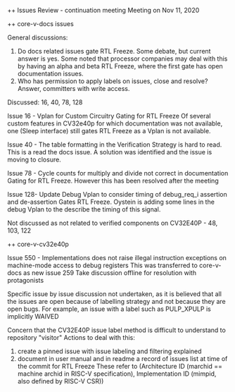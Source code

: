 ++ Issues Review - continuation meeting
Meeting on Nov 11, 2020

++ core-v-docs issues

General discussions: 
1) Do docs related issues gate RTL Freeze. Some debate, but current answer is yes. Some noted that processor companies may deal with this by having an alpha and beta RTL Freeze, where the first gate has open documentation issues.
2) Who has permission to apply labels on issues, close and resolve? Answer, committers with write access.

Discussed: 16, 40, 78, 128

Issue 16 - Vplan for Custom Circuitry
Gating for RTL Freeze
Of several custom features in CV32e40p for which documentation was not available, one (Sleep interface) still gates RTL Freeze as a Vplan is not available.

Issue 40 - The table formatting in the Verification Strategy is hard to read. This is a read the docs issue. A solution was identified and the issue is moving to closure.

Issue 78 - Cycle counts for multiply and divide not correct in documentation
Gating for RTL Freeze. However this has been resolved after the meeting

Issue 128- Update Debug Vplan to consider timing of debug_req_i assertion and de-assertion
Gates RTL Freeze. Oystein is adding some lines in the debug Vplan to the describe the timing of this signal.

Not discussed as not related to verified components on CV32E40P - 48, 103, 122

++ core-v-cv32e40p

Issue 550 - Implementations does not raise illegal instruction exceptions on machine-mode access to debug registers
This was transferred to core-v-docs as new issue 259
Take discussion offline for resolution with protagonists

Specific issue by issue discussion not undertaken, as it is believed that all the issues are open because of labelling strategy and not because they are open bugs.
For example, an issue with a label such as PULP_XPULP is implicitly WAIVED

Concern that the CV32E40P issue label method is difficult to understand to repository "visitor"
Actions to deal with this:
1) create a pinned issue with issue labeling and filtering explained
2) document in user manual and in readme a record of issues list at time of the commit for RTL Freeze 
These refer to (Architecture ID (marchid == machine archid in RISC-V specification), Implementation ID (mimpid, also defined by RISC-V CSR))





